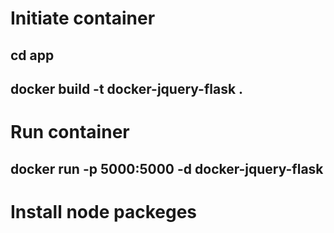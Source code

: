 # Initiate container 
## cd app
## docker build -t docker-jquery-flask .

# Run container
## docker run -p 5000:5000 -d docker-jquery-flask

# Install node packeges
